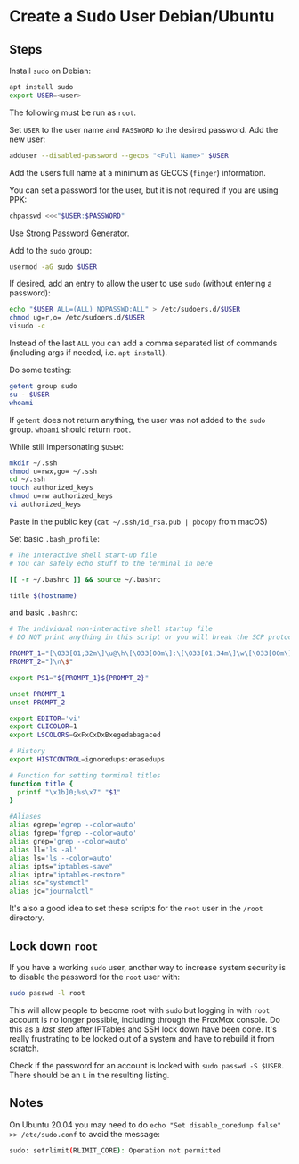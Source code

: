 # Create a Sudo User Debian/Ubuntu

## Steps

Install `sudo` on Debian:

```sh
apt install sudo
export USER=<user>
```

The following must be run as `root`.

Set `USER` to the user name and `PASSWORD` to the desired password.  Add the new user:

```sh
adduser --disabled-password --gecos "<Full Name>" $USER
```

Add the users full name at a minimum as GECOS (`finger`) information.

You can set a password for the user, but it is not required if you are using PPK:

```sh
chpasswd <<<"$USER:$PASSWORD"
```

Use [Strong Password Generator](https://strongpasswordgenerator.com/).

Add to the `sudo` group:

```sh
usermod -aG sudo $USER
```

If desired, add an entry to allow the user to use `sudo` (without entering a password):

```sh
echo "$USER ALL=(ALL) NOPASSWD:ALL" > /etc/sudoers.d/$USER
chmod ug=r,o= /etc/sudoers.d/$USER
visudo -c
```

Instead of the last `ALL` you can add a comma separated list of commands (including args if needed, i.e. `apt install`).

Do some testing:

```sh
getent group sudo
su - $USER
whoami
```

If `getent` does not return anything, the user was not added to the `sudo` group.  `whoami` should return `root`.

While still impersonating `$USER`:

```bash
mkdir ~/.ssh
chmod u=rwx,go= ~/.ssh
cd ~/.ssh
touch authorized_keys
chmod u=rw authorized_keys
vi authorized_keys
```

Paste in the public key (`cat ~/.ssh/id_rsa.pub | pbcopy` from macOS)

Set basic `.bash_profile`:

```bash
# The interactive shell start-up file
# You can safely echo stuff to the terminal in here

[[ -r ~/.bashrc ]] && source ~/.bashrc

title $(hostname)
```

and basic `.bashrc`:

```bash
# The individual non-interactive shell startup file
# DO NOT print anything in this script or you will break the SCP protocol

PROMPT_1="[\033[01;32m\]\u@\h\[\033[00m\]:\[\033[01;34m\]\w\[\033[00m\]"
PROMPT_2="]\n\$"

export PS1="${PROMPT_1}${PROMPT_2}"

unset PROMPT_1
unset PROMPT_2

export EDITOR='vi'
export CLICOLOR=1
export LSCOLORS=GxFxCxDxBxegedabagaced

# History
export HISTCONTROL=ignoredups:erasedups

# Function for setting terminal titles
function title {
  printf "\x1b]0;%s\x7" "$1"
}

#Aliases
alias egrep='egrep --color=auto'
alias fgrep='fgrep --color=auto'
alias grep='grep --color=auto'
alias ll='ls -al'
alias ls='ls --color=auto'
alias ipts="iptables-save"
alias iptr="iptables-restore"
alias sc="systemctl"
alias jc="journalctl"
```

It's also a good idea to set these scripts for the `root` user in the `/root` directory.

## Lock down `root`

If you have a working `sudo` user, another way to increase system security is to disable the password for the `root` user with:

```sh
sudo passwd -l root
```

This will allow people to become root with `sudo` but logging in with `root` account is no longer possible, including through the ProxMox console.  Do this as a _last step_ after IPTables and SSH lock down have been done.  It's really frustrating to be locked out of a system and have to rebuild it from scratch.

Check if the password for an account is locked with `sudo passwd -S $USER`.  There should be an `L` in the resulting listing.

## Notes

On Ubuntu 20.04 you may need to do `echo "Set disable_coredump false" >> /etc/sudo.conf` to avoid the message:

```bash
sudo: setrlimit(RLIMIT_CORE): Operation not permitted
```

